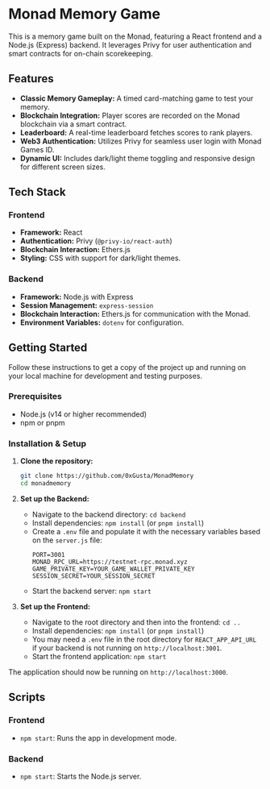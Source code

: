 # Monad Memory Game

This is a memory game built on the Monad, featuring a React frontend and a Node.js (Express) backend. It leverages Privy for user authentication and smart contracts for on-chain scorekeeping.

## Features

* **Classic Memory Gameplay:** A timed card-matching game to test your memory.
* **Blockchain Integration:** Player scores are recorded on the Monad blockchain via a smart contract.
* **Leaderboard:** A real-time leaderboard fetches scores to rank players.
* **Web3 Authentication:** Utilizes Privy for seamless user login with Monad Games ID.
* **Dynamic UI:** Includes dark/light theme toggling and responsive design for different screen sizes.

## Tech Stack

### Frontend

* **Framework:** React
* **Authentication:** Privy (`@privy-io/react-auth`)
* **Blockchain Interaction:** Ethers.js
* **Styling:** CSS with support for dark/light themes.

### Backend

* **Framework:** Node.js with Express
* **Session Management:** `express-session`
* **Blockchain Interaction:** Ethers.js for communication with the Monad.
* **Environment Variables:** `dotenv` for configuration.

## Getting Started

Follow these instructions to get a copy of the project up and running on your local machine for development and testing purposes.

### Prerequisites

* Node.js (v14 or higher recommended)
* npm or pnpm

### Installation & Setup

1.  **Clone the repository:**
    ```bash
    git clone https://github.com/0xGusta/MonadMemory
    cd monadmemory
    ```

2.  **Set up the Backend:**
    * Navigate to the backend directory: `cd backend`
    * Install dependencies: `npm install` (or `pnpm install`)
    * Create a `.env` file and populate it with the necessary variables based on the `server.js` file:
        ```env
        PORT=3001
        MONAD_RPC_URL=https://testnet-rpc.monad.xyz
        GAME_PRIVATE_KEY=YOUR_GAME_WALLET_PRIVATE_KEY
        SESSION_SECRET=YOUR_SESSION_SECRET
        ```
    * Start the backend server: `npm start`

3.  **Set up the Frontend:**
    * Navigate to the root directory and then into the frontend: `cd ..`
    * Install dependencies: `npm install` (or `pnpm install`)
    * You may need a `.env` file in the root directory for `REACT_APP_API_URL` if your backend is not running on `http://localhost:3001`.
    * Start the frontend application: `npm start`

The application should now be running on `http://localhost:3000`.

## Scripts

### Frontend

* `npm start`: Runs the app in development mode.

### Backend

* `npm start`: Starts the Node.js server.
